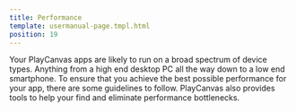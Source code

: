 ```yaml
---
title: Performance
template: usermanual-page.tmpl.html
position: 19
---
```


Your PlayCanvas apps are likely to run on a broad spectrum of device types. Anything from a high end desktop PC all the way down to a low end smartphone. To ensure that you achieve the best possible performance for your app, there are some guidelines to follow. PlayCanvas also provides tools to help your find and eliminate performance bottlenecks.

